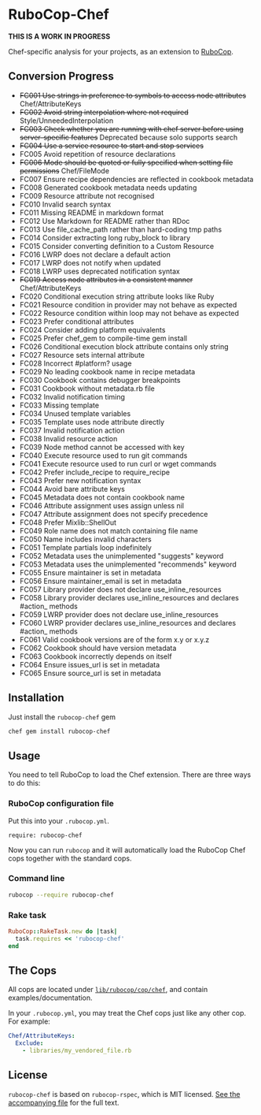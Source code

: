 # RuboCop-Chef

**THIS IS A WORK IN PROGRESS**

Chef-specific analysis for your projects, as an extension to
[RuboCop](https://github.com/bbatsov/rubocop).

## Conversion Progress

* ~~FC001 Use strings in preference to symbols to access node attributes~~ Chef/AttributeKeys
* ~~FC002 Avoid string interpolation where not required~~ Style/UnneededInterpolation
* ~~FC003 Check whether you are running with chef server before using server-specific features~~ Deprecated because solo supports search
* ~~FC004 Use a service resource to start and stop services~~
* FC005 Avoid repetition of resource declarations
* ~~FC006 Mode should be quoted or fully specified when setting file permissions~~ Chef/FileMode
* FC007 Ensure recipe dependencies are reflected in cookbook metadata
* FC008 Generated cookbook metadata needs updating
* FC009 Resource attribute not recognised
* FC010 Invalid search syntax
* FC011 Missing README in markdown format
* FC012 Use Markdown for README rather than RDoc
* FC013 Use file_cache_path rather than hard-coding tmp paths
* FC014 Consider extracting long ruby_block to library
* FC015 Consider converting definition to a Custom Resource
* FC016 LWRP does not declare a default action
* FC017 LWRP does not notify when updated
* FC018 LWRP uses deprecated notification syntax
* ~~FC019 Access node attributes in a consistent manner~~ Chef/AttributeKeys
* FC020 Conditional execution string attribute looks like Ruby
* FC021 Resource condition in provider may not behave as expected
* FC022 Resource condition within loop may not behave as expected
* FC023 Prefer conditional attributes
* FC024 Consider adding platform equivalents
* FC025 Prefer chef_gem to compile-time gem install
* FC026 Conditional execution block attribute contains only string
* FC027 Resource sets internal attribute
* FC028 Incorrect #platform? usage
* FC029 No leading cookbook name in recipe metadata
* FC030 Cookbook contains debugger breakpoints
* FC031 Cookbook without metadata.rb file
* FC032 Invalid notification timing
* FC033 Missing template
* FC034 Unused template variables
* FC035 Template uses node attribute directly
* FC037 Invalid notification action
* FC038 Invalid resource action
* FC039 Node method cannot be accessed with key
* FC040 Execute resource used to run git commands
* FC041 Execute resource used to run curl or wget commands
* FC042 Prefer include_recipe to require_recipe
* FC043 Prefer new notification syntax
* FC044 Avoid bare attribute keys
* FC045 Metadata does not contain cookbook name
* FC046 Attribute assignment uses assign unless nil
* FC047 Attribute assignment does not specify precedence
* FC048 Prefer Mixlib::ShellOut
* FC049 Role name does not match containing file name
* FC050 Name includes invalid characters
* FC051 Template partials loop indefinitely
* FC052 Metadata uses the unimplemented "suggests" keyword
* FC053 Metadata uses the unimplemented "recommends" keyword
* FC055 Ensure maintainer is set in metadata
* FC056 Ensure maintainer_email is set in metadata
* FC057 Library provider does not declare use_inline_resources
* FC058 Library provider declares use_inline_resources and declares \#action_ methods
* FC059 LWRP provider does not declare use_inline_resources
* FC060 LWRP provider declares use_inline_resources and declares \#action_ methods
* FC061 Valid cookbook versions are of the form x.y or x.y.z
* FC062 Cookbook should have version metadata
* FC063 Cookbook incorrectly depends on itself
* FC064 Ensure issues_url is set in metadata
* FC065 Ensure source_url is set in metadata



## Installation

Just install the `rubocop-chef` gem

```bash
chef gem install rubocop-chef
```

## Usage

You need to tell RuboCop to load the Chef extension. There are three
ways to do this:

### RuboCop configuration file

Put this into your `.rubocop.yml`.

```
require: rubocop-chef
```

Now you can run `rubocop` and it will automatically load the RuboCop Chef
cops together with the standard cops.

### Command line

```bash
rubocop --require rubocop-chef
```

### Rake task

```ruby
RuboCop::RakeTask.new do |task|
  task.requires << 'rubocop-chef'
end
```

## The Cops

All cops are located under
[`lib/rubocop/cop/chef`](lib/rubocop/cop/chef), and contain
examples/documentation.

In your `.rubocop.yml`, you may treat the Chef cops just like any other
cop. For example:

```yaml
Chef/AttributeKeys:
  Exclude:
    - libraries/my_vendored_file.rb
```

## License

`rubocop-chef` is based on `rubocop-rspec`, which is MIT licensed. [See the accompanying file](MIT-LICENSE.md) for
the full text.
